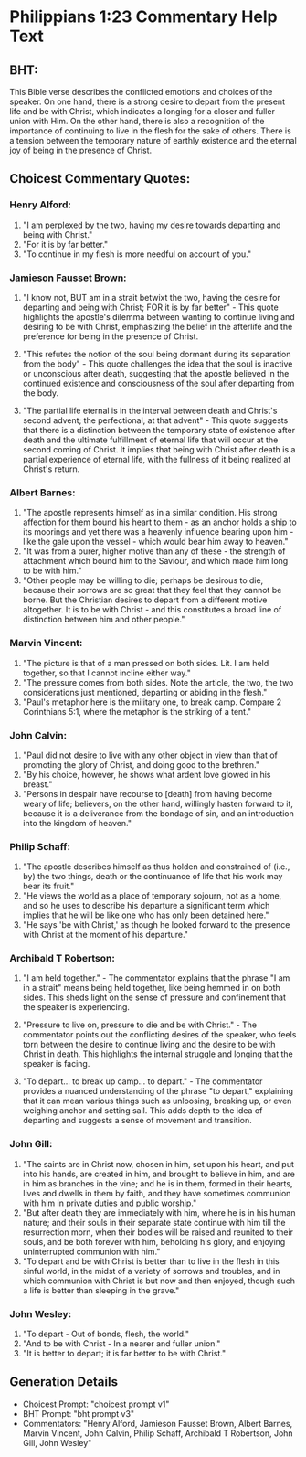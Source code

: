# Philippians 1:23 Commentary Help Text

## BHT:
This Bible verse describes the conflicted emotions and choices of the speaker. On one hand, there is a strong desire to depart from the present life and be with Christ, which indicates a longing for a closer and fuller union with Him. On the other hand, there is also a recognition of the importance of continuing to live in the flesh for the sake of others. There is a tension between the temporary nature of earthly existence and the eternal joy of being in the presence of Christ.

## Choicest Commentary Quotes:
### Henry Alford:
1. "I am perplexed by the two, having my desire towards departing and being with Christ." 
2. "For it is by far better." 
3. "To continue in my flesh is more needful on account of you."

### Jamieson Fausset Brown:
1. "I know not, BUT am in a strait betwixt the two, having the desire for departing and being with Christ; FOR it is by far better" - This quote highlights the apostle's dilemma between wanting to continue living and desiring to be with Christ, emphasizing the belief in the afterlife and the preference for being in the presence of Christ.

2. "This refutes the notion of the soul being dormant during its separation from the body" - This quote challenges the idea that the soul is inactive or unconscious after death, suggesting that the apostle believed in the continued existence and consciousness of the soul after departing from the body.

3. "The partial life eternal is in the interval between death and Christ's second advent; the perfectional, at that advent" - This quote suggests that there is a distinction between the temporary state of existence after death and the ultimate fulfillment of eternal life that will occur at the second coming of Christ. It implies that being with Christ after death is a partial experience of eternal life, with the fullness of it being realized at Christ's return.

### Albert Barnes:
1. "The apostle represents himself as in a similar condition. His strong affection for them bound his heart to them - as an anchor holds a ship to its moorings and yet there was a heavenly influence bearing upon him - like the gale upon the vessel - which would bear him away to heaven."
2. "It was from a purer, higher motive than any of these - the strength of attachment which bound him to the Saviour, and which made him long to be with him."
3. "Other people may be willing to die; perhaps be desirous to die, because their sorrows are so great that they feel that they cannot be borne. But the Christian desires to depart from a different motive altogether. It is to be with Christ - and this constitutes a broad line of distinction between him and other people."

### Marvin Vincent:
1. "The picture is that of a man pressed on both sides. Lit. I am held together, so that I cannot incline either way." 
2. "The pressure comes from both sides. Note the article, the two, the two considerations just mentioned, departing or abiding in the flesh."
3. "Paul's metaphor here is the military one, to break camp. Compare 2 Corinthians 5:1, where the metaphor is the striking of a tent."

### John Calvin:
1. "Paul did not desire to live with any other object in view than that of promoting the glory of Christ, and doing good to the brethren."
2. "By his choice, however, he shows what ardent love glowed in his breast."
3. "Persons in despair have recourse to [death] from having become weary of life; believers, on the other hand, willingly hasten forward to it, because it is a deliverance from the bondage of sin, and an introduction into the kingdom of heaven."

### Philip Schaff:
1. "The apostle describes himself as thus holden and constrained of (i.e., by) the two things, death or the continuance of life that his work may bear its fruit."
2. "He views the world as a place of temporary sojourn, not as a home, and so he uses to describe his departure a significant term which implies that he will be like one who has only been detained here."
3. "He says 'be with Christ,' as though he looked forward to the presence with Christ at the moment of his departure."

### Archibald T Robertson:
1. "I am held together." - The commentator explains that the phrase "I am in a strait" means being held together, like being hemmed in on both sides. This sheds light on the sense of pressure and confinement that the speaker is experiencing.

2. "Pressure to live on, pressure to die and be with Christ." - The commentator points out the conflicting desires of the speaker, who feels torn between the desire to continue living and the desire to be with Christ in death. This highlights the internal struggle and longing that the speaker is facing.

3. "To depart... to break up camp... to depart." - The commentator provides a nuanced understanding of the phrase "to depart," explaining that it can mean various things such as unloosing, breaking up, or even weighing anchor and setting sail. This adds depth to the idea of departing and suggests a sense of movement and transition.

### John Gill:
1. "The saints are in Christ now, chosen in him, set upon his heart, and put into his hands, are created in him, and brought to believe in him, and are in him as branches in the vine; and he is in them, formed in their hearts, lives and dwells in them by faith, and they have sometimes communion with him in private duties and public worship."
2. "But after death they are immediately with him, where he is in his human nature; and their souls in their separate state continue with him till the resurrection morn, when their bodies will be raised and reunited to their souls, and be both forever with him, beholding his glory, and enjoying uninterrupted communion with him."
3. "To depart and be with Christ is better than to live in the flesh in this sinful world, in the midst of a variety of sorrows and troubles, and in which communion with Christ is but now and then enjoyed, though such a life is better than sleeping in the grave."

### John Wesley:
1. "To depart - Out of bonds, flesh, the world."
2. "And to be with Christ - In a nearer and fuller union."
3. "It is better to depart; it is far better to be with Christ."


## Generation Details
- Choicest Prompt: "choicest prompt v1"
- BHT Prompt: "bht prompt v3"
- Commentators: "Henry Alford, Jamieson Fausset Brown, Albert Barnes, Marvin Vincent, John Calvin, Philip Schaff, Archibald T Robertson, John Gill, John Wesley"
